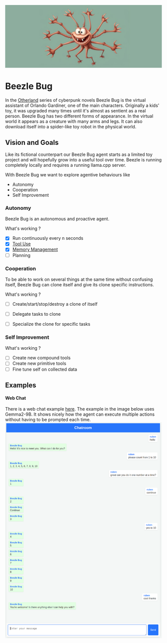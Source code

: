 ![GitHub Image](imgs/banner.jpeg)
# Beezle Bug
In the [Otherland](https://en.wikipedia.org/wiki/Otherland) series of cyberpunk novels Beezle Bug is the virtual assistant of Orlando Gardiner, one of the main characters.
Originally a kids' toy, it was upgraded many times until it's almost as sentient as a real person.
Beezle Bug has two different forms of appearance. In the virtual world it appears as a creature with many arms and legs. It can also download itself into a spider-like toy robot in the physical world.


## Vision and Goals
Like its fictional counterpart our Beezle Bug agent starts as a limited toy project and will hopefully grow into a useful tool over time.
Beezle is running completely locally and requires a running llama.cpp server. 

With Beezle Bug we want to explore agentive behaviours like
* Autonomy
* Cooperation
* Self Improvement

### Autonomy
Beezle Bug is an autonomous and proactive agent.

What's working ?
- [x] Run continuously every n seconds
- [x] [Tool Use](docs/tools.md)
- [x] [Memory Management](docs/memory_management.md)
- [ ] Planning

### Cooperation
To be able to work on several things at the same time without confusing itself, Beezle Bug can clone itself and give its clone specific instructions.

What's working ?
- [ ] Create/start/stop/destroy a clone of itself
- [ ] Delegate tasks to clone
- [ ] Specialize the clone for specific tasks


### Self Improvement

What's working ?

- [ ] Create new compound tools
- [ ] Create new primitive tools
- [ ] Fine tune self on collected data

## Examples

#### Web Chat
There is a web chat example [here](examples/webchat/README.md).
The example in the image below uses Gemma2-9B. It shows nicely how the agent can execute multiple actions without having to be prompted each time.
![Alt text](imgs/webchat.png)
